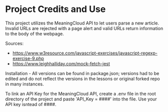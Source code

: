 # Project Credits and Use

This project utilizes the MeaningCloud API to let users parse a new article. Invalid URLs are rejected with a page alert and valid URLs return information to the body of the webpage. 

Sources:
- https://www.w3resource.com/javascript-exercises/javascript-regexp-exercise-9.php
- https://www.leighhalliday.com/mock-fetch-jest

Installation - 
All versions can be found in package.json; versions had to be edited and do not reflect the versions in the lessons or original forked repo in many instances.

To link an API Key for the MeaningCloud API, create a .env file in the root directory of the project and paste 'API_Key = ####' into the file. Use your API key isntead of ####.
